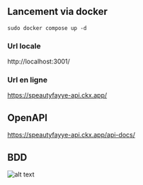 ## Lancement via docker

`sudo docker compose up -d`

### Url locale

http://localhost:3001/

### Url en ligne

https://speautyfayye-api.ckx.app/

## OpenAPI

https://speautyfayye-api.ckx.app/api-docs/

## BDD

![alt text](image.png)
